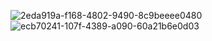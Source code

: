 ![2eda919a-f168-4802-9490-8c9beeee0480](https://user-images.githubusercontent.com/110682013/192482874-2955404f-d09b-4dd3-81df-0a8f554727ca.jpg)
![ecb70241-107f-4389-a090-60a21b6e0d03](https://user-images.githubusercontent.com/110682013/192482890-a30ce734-eabb-462a-8fa2-0ff4193e7a09.jpg)


